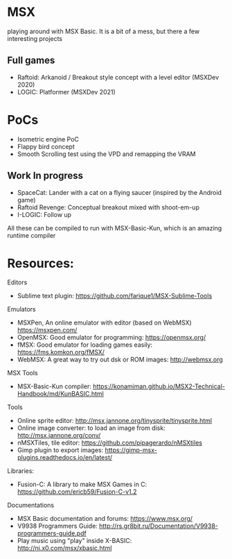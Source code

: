 # MSX
playing around with MSX Basic. It is a bit of a mess, but there a few interesting projects

## Full games
* Raftoid: Arkanoid / Breakout style concept with a level editor (MSXDev 2020)
* LOGIC: Platformer (MSXDev 2021)

# PoCs
* Isometric engine PoC
* Flappy bird concept
* Smooth Scrolling test using the VPD and remapping the VRAM

## Work In progress
* SpaceCat: Lander with a cat on a flying saucer (inspired by the Android game) 
* Raftoid Revenge: Conceptual breakout mixed with shoot-em-up
* I-LOGIC: Follow up

All these can be compiled to run with MSX-Basic-Kun, which is an amazing runtime compiler

# Resources:

Editors
* Sublime text plugin: https://github.com/farique1/MSX-Sublime-Tools

Emulators
* MSXPen, An online emulator with editor (based on WebMSX) https://msxpen.com/
* OpenMSX: Good emulator for programming: https://openmsx.org/
* fMSX: Good emulator for loading games easily: https://fms.komkon.org/fMSX/
* WebMSX: A great way to try out dsk or ROM images: http://webmsx.org

MSX Tools
* MSX-Basic-Kun compiler: https://konamiman.github.io/MSX2-Technical-Handbook/md/KunBASIC.html

Tools
* Online sprite editor: http://msx.jannone.org/tinysprite/tinysprite.html
* Online image converter: to load an image from disk: http://msx.jannone.org/conv/
* nMSXTiles, tile editor: https://github.com/pipagerardo/nMSXtiles
* Gimp plugin to export images: https://gimp-msx-plugins.readthedocs.io/en/latest/

Libraries:
* Fusion-C: A library to make MSX Games in C: https://github.com/ericb59/Fusion-C-v1.2

Documentations
* MSX Basic documentation and forums: https://www.msx.org/
* V9938 Programmers Guide: http://rs.gr8bit.ru/Documentation/V9938-programmers-guide.pdf
* Play music using "play" inside X-BASIC: http://ni.x0.com/msx/xbasic.html
